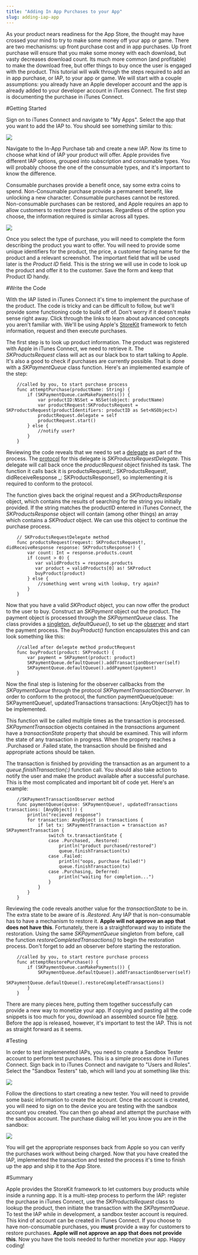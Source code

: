 ```yaml
---
title: "Adding In App Purchases to your App"
slug: adding-iap-app
---
```


As your product nears readiness for the App Store, the thought may have crossed your mind to try to make some money off your app or game.  There are two mechanisms: up front purchase cost and in app purchases.  Up front purchase will ensure that you make some money with each download, but vasty decreases download count.  Its much more common (and profitable) to make the download free, but offer things to buy once the user is engaged with the product.  This tutorial will walk through the steps required to add an in app purchase, or IAP, to your app or game.  We will start with a couple assumptions: you already have an Apple developer account and the app is already added to your developer account in iTunes Connect.  The first step is documenting the purchase in iTunes Connect.

#Getting Started

Sign on to iTunes Connect and navigate to "My Apps".  Select the app that you want to add the IAP to.  You should see something similar to this:

![](./myappgame_itunes_connect.png)

Navigate to the In-App Purchase tab and create a new IAP.  Now its time to choose what kind of IAP your product will offer.  Apple provides five different IAP options, grouped into subscription and consumable types.  You will probably choose the one of the consumable types, and it's important to know the difference.  

Consumable purchases provide a benefit once, say some extra coins to spend.  Non-Consumable purchase provide a permanent benefit, like unlocking a new character.  Consumable purchases cannot be restored.  Non-consumable purchases can be restored, and Apple requires an app to allow customers to restore these purchases.  Regardless of the option you choose, the information required is similar across all types. 

![](./iap_form.png)

Once you select the type of purchase, you will need to complete the form describing the product you want to offer.  You will need to provide some unique identifiers for the product, the price, a customer facing name for the product and a relevant screenshot.  The important field that will be used later is the _Product ID_ field.  This is the string we will use in code to look up the product and offer it to the customer.  Save the form and keep that Product ID handy.

#Write the Code

With the IAP listed in iTunes Connect it's time to implement the purchase of the product.  The code is tricky and can be difficult to follow, but we'll provide some functioning code to build off of.  Don't worry if it doesn't make sense right away.  Click through the links to learn about advanced concepts you aren't familiar with.  We'll be using Apple's [StoreKit](https://developer.apple.com/library/mac/documentation/StoreKit/Reference/StoreKit_Collection/) framework to fetch information, request and then execute purchases.

The first step is to look up product information.  The product was registered with Apple in iTunes Connect, we need to retrieve it.  The *SKProductsRequest* class will act as our black box to start talking to Apple.  It's also a good to check if purchases are currently possible.  That is done with a *SKPaymentQueue* class function.  Here's an implemented example of the step:

		//called by you, to start purchase process
		func attemptPurchase(productName: String) {
            if (SKPaymentQueue.canMakePayments()) {
                var productID:NSSet = NSSet(object: productName)
                var productRequest:SKProductsRequest = SKProductsRequest(productIdentifiers: productID as Set<NSObject>)
                productRequest.delegate = self
                productRequest.start()
            } else {
                //notify user?
            }
        }
        
Reviewing the code reveals that we need to set a [delegate](https://developer.apple.com/library/mac/documentation/General/Conceptual/DevPedia-CocoaCore/Delegation.html) as part of the process.  The [protocol](https://developer.apple.com/library/mac/documentation/General/Conceptual/DevPedia-CocoaCore/Protocol.html#//apple_ref/doc/uid/TP40008195-CH45-SW1) for this delegate is *SKProductsRequestDelegate*.  This delegate will call back once the _productRequest_ object finished its task.  The function it calls back it is productsRequest(_: SKProductsRequest!, didReceiveResponse _: SKProductsResponse!), so implementing it is required to conform to the protocol.  

The function gives back the original request and a *SKProductsResponse* object, which contains the results of searching for the string you initially provided.  If the string matches the productID entered in iTunes Connect, the *SKProductsResponse* object will contain (among other things) an array which contains a *SKProduct* object.  We can use this object to continue the purchase process.  

		// SKProductsRequestDelegate method
      	func productsRequest(request: SKProductsRequest!, didReceiveResponse response: SKProductsResponse!) {
      		var count: Int = response.products.count
      		if (count > 0) {
	           var validProducts = response.products
	           var product = validProducts[0] as! SKProduct
			   buyProduct(product)
      		} else {
   				//something went wrong with lookup, try again?
			}
		}

Now that you have a valid *SKProduct* object, you can now offer the product to the user to buy.    Construct an *SKPayment* object out the product.  The payment object is processed through the *SKPaymentQueue* class.  The class provides a [singleton](https://developer.apple.com/library/ios/documentation/General/Conceptual/DevPedia-CocoaCore/Singleton.html), _defaultQueue()_, to set up the [observer](https://en.wikipedia.org/wiki/Observer_pattern) and start the payment process.  The _buyProduct()_ function encapsulates this and can look something like this:

        //called after delegate method productRequest
        func buyProduct(product: SKProduct) {
            var payment = SKPayment(product: product)
            SKPaymentQueue.defaultQueue().addTransactionObserver(self)
            SKPaymentQueue.defaultQueue().addPayment(payment)
        }

Now the final step is listening for the observer callbacks from the *SKPaymentQueue* through the protocol *SKPaymentTransactionObserver*.  In order to conform to the protocol, the function paymentQueue(queue: SKPaymentQueue!, updatedTransactions transactions: [AnyObject]!) has to be implemented. 

This function will be called multiple times as the transaction is processed.  *SKPaymentTransaction* objects contained in the _transactions_ argument have a _transactionState_ property that should be examined.  This will inform the state of any transaction in progress.  When the property reaches a .Purchased or .Failed state, the transaction should be finished and appropriate actions should be taken.  

The transaction is finished by providing the transaction as an argument to a _queue.finishTransaction(:)_ function call.  You should also take action to notify the user and make the product available after a successful purchase.  This is the most complicated and important bit of code yet.  Here's an example:

        //SKPaymentTransactionObserver method
        func paymentQueue(queue: SKPaymentQueue!, updatedTransactions transactions: [AnyObject]!) {
            println("recieved response")
            for transaction: AnyObject in transactions {
                if let tx: SKPaymentTransaction = transaction as? SKPaymentTransaction {
                    switch tx.transactionState {
                    case .Purchased, .Restored:
                        println("product purchased/restored")
                        queue.finishTransaction(tx)
                    case .Failed:
                        println("oops, purchase failed!")
                        queue.finishTransaction(tx)
                    case .Purchasing, Deferred:
                        println("waiting for completion...")
                    }
                }
            }
        }
        
Reviewing the code reveals another value for the *transactionState* to be in.  The extra state to be aware of is _.Restored_.  Any IAP that is non-consumable has to have a mechanism to restore it.  **Apple will not approve an app that does not have this**.  Fortunately, there is a straightforward way to initiate the restoration.  Using the same *SKPaymentQueue* singleton from before, call the function _restoreCompletedTransactions()_ to begin the restoration process.  Don't forget to add an observer before starting the restoration.   

        //called by you, to start restore purchase process
        func attemptRestorePurchase() {
            if (SKPaymentQueue.canMakePayments()) {
                SKPaymentQueue.defaultQueue().addTransactionObserver(self)
                SKPaymentQueue.defaultQueue().restoreCompletedTransactions()
            }
        }
        
There are many pieces here, putting them together successfully can provide a new way to monetize your app.  If copying and pasting all the code snippets is too much for you, download an assembled source file [here]().  Before the app is released, however, it's important to test the IAP.  This is not as straight forward as it seems.

#Testing 

In order to test implemeneted IAPs, you need to create a Sandbox Tester account to perform test purchases.  This is a simple process done in iTunes Connect.  Sign back in to iTunes Connect and navigate to "Users and Roles".  Select the "Sandbox Testers" tab, which will land you at something like this:

![](./sandbox_testers.png)

Follow the directions to start creating a new tester.  You will need to provide some basic information to create the account.  Once the account is created, you will need to sign on to the device you are testing with the sandbox account you created.  You can then go ahead and attempt the purchase with the sandbox account.  The purchase dialog will let you know you are in the sandbox:

![](./sandbox_dialog.png)

You will get the appropriate responses back from Apple so you can verify the purchases work without being charged.  Now that you have created the IAP, implemented the transaction and tested the process it's time to finish up the app and ship it to the App Store.

#Summary

Apple provides the StoreKit framework to let customers buy products while inside a running app.  It is a multi-step process to perform the IAP: register the purchase in iTunes Connect, use the *SKProductsRequest* class to lookup the product, then initiate the transaction with the *SKPaymentQueue*.  To test the IAP while in development, a sandbox tester account is required.  This kind of account can be created in iTunes Connect.  If you choose to have non-consumable purchases, you **must** provide a way for customers to restore purchases.  **Apple will not approve an app that does not provide this**.  Now you have the tools needed to further monetize your app.  Happy coding!





